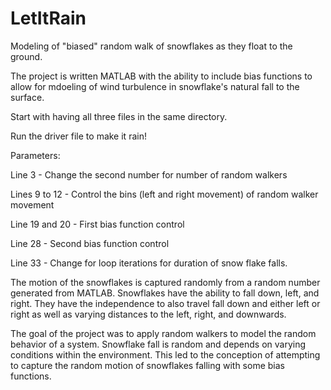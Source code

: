 # LetItRain
Modeling of "biased" random walk of snowflakes as they float to the ground.

The project is written MATLAB with the ability to include bias functions to allow for mdoeling of wind turbulence in snowflake's natural fall to the surface. 

Start with having all three files in the same directory.

Run the driver file to make it rain!

Parameters:

Line 3 - Change the second number for number of random walkers

Lines 9 to 12 - Control the bins (left and right movement) of random walker movement

Line 19 and 20 - First bias function control

Line 28 -  Second bias function control

Line 33 - Change for loop iterations for duration of snow flake falls. 

The motion of the snowflakes is captured randomly from a random number generated from MATLAB. Snowflakes have the ability to fall down, left, and right. They have the independence to also travel fall down and either left or right as well as varying distances to the left, right, and downwards. 

The goal of the project was to apply random walkers to model the random behavior of a system. Snowflake fall is random and depends on varying conditions within the environment. This led to the conception of attempting to capture the random motion of snowflakes falling with some bias functions. 
